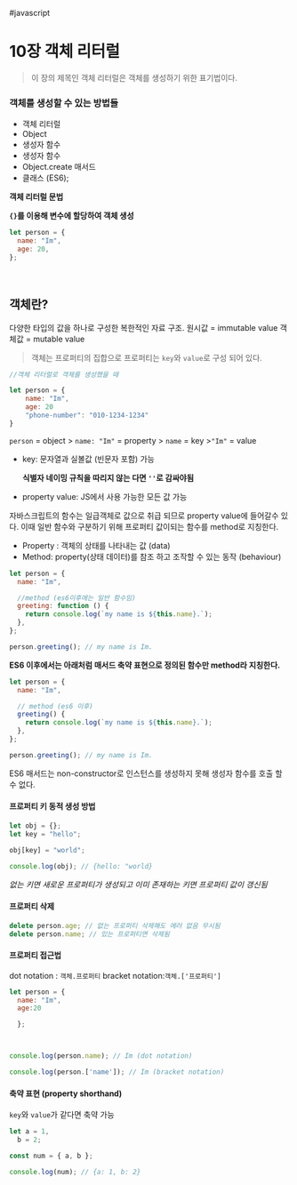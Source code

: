 #javascript

# 10장 객체 리터럴

> 이 장의 제목인 객체 리터럴은 객체를 생성하기 위한 표기법이다.

### 객체를 생성할 수 있는 방법들

- 객체 리터럴
- Object
- 생성자 함수
- 생성자 함수
- Object.create 매서드
- 클래스 (ES6);

**객체 리터럴 문법**

**`{}`를 이용해 변수에 할당하여 객체 생성**

```js
let person = {
  name: "Im",
  age: 20,
};
```

<br>

## 객체란?

다양한 타입의 값을 하나로 구성한 복한적인 자료 구조.
원시값 = immutable value
객체값 = mutable value

> 객체는 프로퍼티의 집합으로 프로퍼티는 `key`와 `value`로 구성 되어 있다.

```js
//객체 리터럴로 객체를 생성했을 때

let person = {
	name: "Im",
	age: 20
	"phone-number": "010-1234-1234"
}

```

`person` = object > `name: "Im"` = property > `name` = key >`"Im"` = value

- key: 문자열과 실볼값 (빈문자 포함) 가능

  **식별자 네이밍 규칙을 따리지 않는 다면 `''`로 감싸야됨**

- property value: JS에서 사용 가능한 모든 값 가능

자바스크립트의 함수는 일급객체로 값으로 취급 되므로 property value에 들어갈수 있다.
이때 일반 함수와 구분하기 위해 프로퍼티 값이되는 함수를 method로 지칭한다.

- Property : 객체의 상태를 나타내는 값 (data)
- Method: property(상태 데이터)를 참조 하고 조작할 수 있는 동작 (behaviour)

```js
let person = {
  name: "Im",

  //method (es6이후에는 일반 함수임)
  greeting: function () {
    return console.log(`my name is ${this.name}.`);
  },
};

person.greeting(); // my name is Im.
```

**ES6 이후에서는 아래처럼 매서드 축약 표현으로 정의된 함수만 method라 지칭한다.**

```js
let person = {
  name: "Im",

  // method (es6 이후)
  greeting() {
    return console.log(`my name is ${this.name}.`);
  },
};

person.greeting(); // my name is Im.
```

ES6 매서드는 non-constructor로 인스턴스를 생성하지 못해 생성자 함수를 호출 할 수 없다.

#### 프로퍼티 키 동적 생성 방법

```js
let obj = {};
let key = "hello";

obj[key] = "world";

console.log(obj); // {hello: "world}
```

_없는 키면 새로운 프로퍼티가 생성되고 이미 존재하는 키면 프로퍼티 값이 갱신됨_

#### 프로퍼티 삭제

```js
delete person.age; // 없는 프로퍼티 삭제해도 에러 없음 무시됨
delete person.name; // 있는 프로퍼티면 삭제됨
```

#### 프로퍼티 접근법

dot notation : `객체.프로퍼티`
bracket notation:`객체.['프로퍼티']`

```js
let person = {
  name: "Im",
  age:20

  };



console.log(person.name); // Im (dot notation)

console.log(person.['name']); // Im (bracket notation)
```

#### 축약 표현 (property shorthand)

`key`와 `value`가 같다면 축약 가능

```js
let a = 1,
  b = 2;

const num = { a, b };

console.log(num); // {a: 1, b: 2}
```
